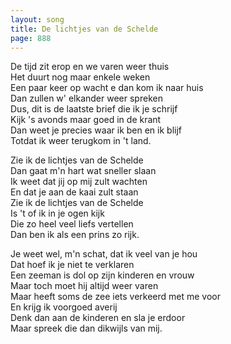```yaml
---
layout: song
title: De lichtjes van de Schelde
page: 888
---
```


De tijd zit erop en we varen weer thuis  
Het duurt nog maar enkele weken  
Een paar keer op wacht e dan kom ik naar huis  
Dan zullen w' elkander weer spreken  
Dus, dit is de laatste brief die ik je schrijf  
Kijk 's avonds maar goed in de krant  
Dan weet je precies waar ik ben en ik blijf  
Totdat ik weer terugkom in 't land.  

Zie ik de lichtjes van de Schelde  
Dan gaat m'n hart wat sneller slaan  
Ik weet dat jij op mij zult wachten  
En dat je aan de kaai zult staan  
Zie ik de lichtjes van de Schelde  
Is 't of ik in je ogen kijk  
Die zo heel veel liefs vertellen  
Dan ben ik als een prins zo rijk.  

Je weet wel, m'n schat, dat ik veel van je hou  
Dat hoef ik je niet te verklaren  
Een zeeman is dol op zijn kinderen en vrouw  
Maar toch moet hij altijd weer varen  
Maar heeft soms de zee iets verkeerd met me voor  
En krijg ik voorgoed averij  
Denk dan aan de kinderen en sla je erdoor  
Maar spreek die dan dikwijls van mij.  
